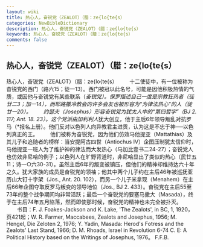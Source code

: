 ```yaml
---
layout: wiki
title: 热心人，奋锐党（ZEALOT）（腊：ze{lo{te{s）
categories: NewBibleDictionary
description: 热心人，奋锐党（ZEALOT）（腊：ze{lo{te{s）
keywords: 热心人，奋锐党（ZEALOT）（腊：ze{lo{te{s）
comments: false
---
```


## 热心人，奋锐党（ZEALOT）（腊：ze{lo{te{s）



热心人，奋锐党（ZEALOT）（腊：ze{lo{te{s）
　　十二使徒中，有一位被称为奋锐党的西门（路六15；徒一13）。西门被冠以此名号，可能是因他积极热情的气质，或因他与奋锐党有某些联系（*奋锐党）。保罗描述自己一度是宗教狂热者（徒廿二3；加一14），而耶路撒冷教会的许多会友也被形容为“为律法热心”的人（徒廿一20）。
　　约瑟夫（Josephus）形容奋锐党为犹太人中的“第四哲学”（BJ
2. 117; Ant. 18. 23）。这个党派由加利利人*犹大创立，他于主后6年领导叛乱对抗罗马（*报名上册）。他们反对以色列人向异教君主进贡，认为这是不忠于神──以色列真正的王。
　　他们被称为奋锐党，因为他们仿效马他提亚（Mattathias）及其儿子和追随者的榜样：当安提阿古四世（Antiochus IV）企图压制犹太信仰时，马他提亚一班人为了维护神的律法而大发热心（马加比壹书二24-27）；奋锐党人也仿效非尼哈的例子；以色列人在旷野背道时，非尼哈显出了类似的热心（民廿五11；诗一○六30-31）。虽然主后6年的叛变被镇压，但他们的精神却维持达六十年之久。犹大家族的成员是奋锐党的领袖；他其中两个儿子约在主后46年被巡抚亚历山大钉十字架（Jos.,
Ant. 20. 102），而另一个儿子米拿现（Menahem）在主后66年企图夺取反罗马叛变的领导地位（Jos.,
BJ 2. 433）。奋锐党在主后55至73年的整个战争期间均非常活跃；最后一个奋锐党的要塞马撒大（Masada），终于在主后74年五月陷落，然而即使那时候，奋锐党的精神也未完全被扑灭。
　　书目：F. J. Foakes-Jackson and K.
Lake, 'The Zealots', in BC, 1, 1920，页421起；W. R. Farmer, Maccabees, Zealots and Josephus, 1956;
M. Hengel, Die Zeloten 2, 1976; Y.
Yadin, Masada: Herod's Fotress and the
Zealots' Last Stand, 1966; D. M. Rhoads, Israel in Revolution 6-74 C. E: A Political History based on the Writings
of Josephus, 1976。
F.F.B.




